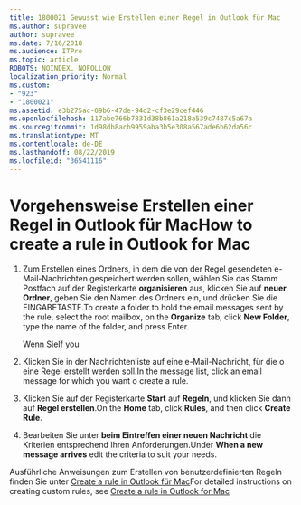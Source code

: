```yaml
---
title: 1800021 Gewusst wie Erstellen einer Regel in Outlook für Mac
ms.author: supravee
author: supravee
ms.date: 7/16/2018
ms.audience: ITPro
ms.topic: article
ROBOTS: NOINDEX, NOFOLLOW
localization_priority: Normal
ms.custom:
- "923"
- "1800021"
ms.assetid: e3b275ac-09b6-47de-94d2-cf3e29cef446
ms.openlocfilehash: 117abe766b7831d38b861a218a539c7487c5a67a
ms.sourcegitcommit: 1d98db8acb9959aba3b5e308a567ade6b62da56c
ms.translationtype: MT
ms.contentlocale: de-DE
ms.lasthandoff: 08/22/2019
ms.locfileid: "36541116"
---
```

# <a name="how-to-create-a-rule-in-outlook-for-mac"></a><span data-ttu-id="22992-102">Vorgehensweise Erstellen einer Regel in Outlook für Mac</span><span class="sxs-lookup"><span data-stu-id="22992-102">How to create a rule in Outlook for Mac</span></span>

1. <span data-ttu-id="22992-103">Zum Erstellen eines Ordners, in dem die von der Regel gesendeten e-Mail-Nachrichten gespeichert werden sollen, wählen Sie das Stamm Postfach auf der Registerkarte **organisieren** aus, klicken Sie auf **neuer Ordner**, geben Sie den Namen des Ordners ein, und drücken Sie die EINGABETASTE.</span><span class="sxs-lookup"><span data-stu-id="22992-103">To create a folder to hold the email messages sent by the rule, select the root mailbox, on the **Organize** tab, click **New Folder**, type the name of the folder, and press Enter.</span></span>

    <span data-ttu-id="22992-104">Wenn Sie</span><span class="sxs-lookup"><span data-stu-id="22992-104">If you</span></span> 

2. <span data-ttu-id="22992-105">Klicken Sie in der Nachrichtenliste auf eine e-Mail-Nachricht, für die o eine Regel erstellt werden soll.</span><span class="sxs-lookup"><span data-stu-id="22992-105">In the message list, click an email message for which you want o create a rule.</span></span>

3. <span data-ttu-id="22992-106">Klicken Sie auf der Registerkarte **Start** auf **Regeln**, und klicken Sie dann auf **Regel erstellen**.</span><span class="sxs-lookup"><span data-stu-id="22992-106">On the **Home** tab, click **Rules**, and then click **Create Rule**.</span></span>

4. <span data-ttu-id="22992-107">Bearbeiten Sie unter **beim Eintreffen einer neuen Nachricht** die Kriterien entsprechend Ihren Anforderungen.</span><span class="sxs-lookup"><span data-stu-id="22992-107">Under **When a new message arrives** edit the criteria to suit your needs.</span></span> 

<span data-ttu-id="22992-108">Ausführliche Anweisungen zum Erstellen von benutzerdefinierten Regeln finden Sie unter [Create a rule in Outlook für Mac](https://aka.ms/AA1uy0v)</span><span class="sxs-lookup"><span data-stu-id="22992-108">For detailed instructions on creating custom rules, see [Create a rule in Outlook for Mac](https://aka.ms/AA1uy0v)</span></span>
  